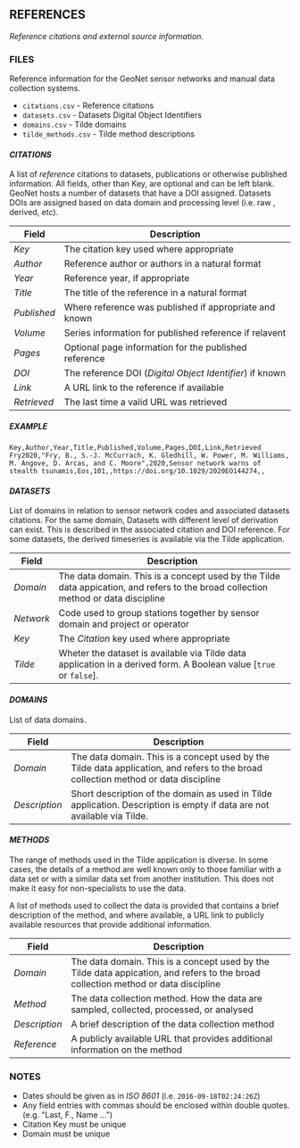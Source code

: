 ## REFERENCES ##

_Reference citations and external source information._

### FILES ###

Reference information for the GeoNet sensor networks and manual data collection systems.
 
* `citations.csv` - Reference citations
* `datasets.csv` - Datasets Digital Object Identifiers
* `domains.csv` - Tilde domains
* `tilde_methods.csv` - Tilde  method descriptions

#### _CITATIONS_ ####

A list of _reference_ citations to datasets, publications or otherwise published information.
All fields, other than Key, are optional and can be left blank.
GeoNet hosts a number of datasets that have a DOI assigned. Datasets DOIs are assigned based on data domain and processing level (i.e. raw , derived, etc).

| Field | Description |
| --- | --- |
| _Key_ | The citation key used where appropriate
| _Author_ | Reference author or authors in a natural format
| _Year_ | Reference year, if appropriate
| _Title_ | The title of the reference in a natural format
| _Published_ | Where reference was published if appropriate and known
| _Volume_ | Series information for published reference if relavent
| _Pages_ | Optional page information for the published reference
| _DOI_ | The reference DOI (_Digital Object Identifier_) if known
| _Link_ | A URL link to the reference if available
| _Retrieved_ | The last time a valid URL was retrieved

##### EXAMPLE ######

    Key,Author,Year,Title,Published,Volume,Pages,DOI,Link,Retrieved
    Fry2020,"Fry, B., S.-J. McCurrach, K. Gledhill, W. Power, M. Williams, M. Angove, D. Arcas, and C. Moore",2020,Sensor network warns of stealth tsunamis,Eos,101,,https://doi.org/10.1029/2020EO144274,,


#### _DATASETS_ ####
List of domains in relation to sensor network codes and associated datasets citations. 
For the same domain, Datasets with different level of derivation can exist. This is described in the associated citation and DOI reference.  For some datasets, the derived timeseries is available via the Tilde application.

| Field | Description |
| --- | --- |
| _Domain_ | The data domain. This is a concept used by the Tilde data appication, and refers to the broad collection method or data discipline
| _Network_ | Code used to group stations together by sensor domain and project or operator
| _Key_ | The _Citation_ key used where appropriate
| _Tilde_ | Wheter the dataset is available via Tilde data application in a derived form. A Boolean value [`true` or `false`].

#### _DOMAINS_ ####
List of data domains.

| Field | Description |
| --- | --- |
| _Domain_ | The data domain. This is a concept used by the Tilde data application, and refers to the broad collection method or data discipline
| _Description_ | Short description of the domain as used in Tilde application. Description is empty if data are not available via Tilde.


#### _METHODS_ ####
The range of methods used in the Tilde application is diverse. In some cases, the details of a method are well
known only to those familiar with a data set or with a similar data set from another institution.
This does not make it easy for non-specialists to use the data.

A list of methods used to collect the data is provided that contains a brief description of the method, and where available, a URL
link to publicly available resources that provide additional information.

| Field | Description |
| --- | --- |
| _Domain_ | The data domain. This is a concept used by the Tilde data appication, and refers to the broad collection method or data discipline |
| _Method_ | The data collection method. How the data are sampled, collected, processed, or analysed |
| _Description_ | A brief description of the data collection method |
| _Reference_ | A publicly available URL that provides additional information on the method |


### NOTES ###

- Dates should be given as in _ISO 8601_ (i.e. `2016-09-18T02:24:26Z`)
- Any field entries with commas should be enclosed within double quotes. (e.g. "Last, F., Name ...")
- Citation Key must be unique
- Domain must be unique

